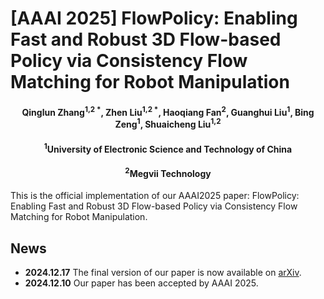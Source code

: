 # [AAAI 2025] FlowPolicy: Enabling Fast and Robust 3D Flow-based Policy via Consistency Flow Matching for Robot Manipulation

<h4 align = "center">Qinglun Zhang<sup>1,2 *</sup>, Zhen Liu<sup>1,2 *</sup>, Haoqiang Fan<sup>2</sup>, Guanghui Liu<sup>1</sup>, Bing Zeng<sup>1</sup>, Shuaicheng Liu<sup>1,2</sup></h4>

<h4 align = "center"> <sup>1</sup>University of Electronic Science and Technology of China</center></h4>
<h4 align = "center"> <sup>2</sup>Megvii Technology</center></h4>

This is the official implementation of our AAAI2025 paper: FlowPolicy: Enabling Fast and Robust 3D Flow-based Policy via Consistency Flow Matching for Robot Manipulation.

## News
* **2024.12.17** The final version of our paper is now available on [arXiv](https://arxiv.org/abs/2412.04987).
* **2024.12.10** Our paper has been accepted by AAAI 2025.
